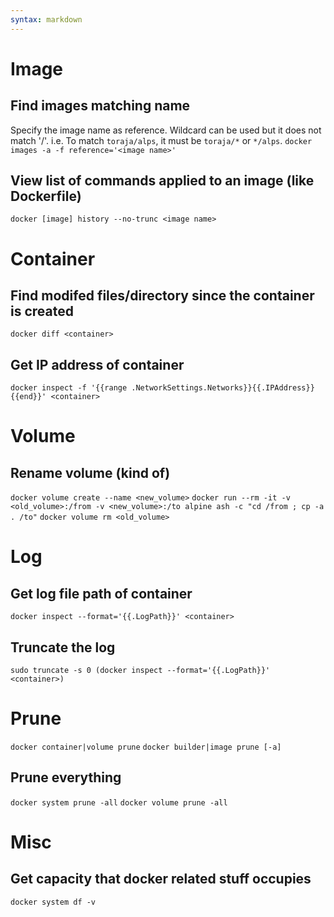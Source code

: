 ```yaml
---
syntax: markdown
---
```


# Image

## Find images matching name
Specify the image name as reference. Wildcard can be used but it does not match '/'.
i.e. To match `toraja/alps`, it must be `toraja/*` or `*/alps`.
`docker images -a -f reference='<image name>'`

## View list of commands applied to an image (like Dockerfile)
`docker [image] history --no-trunc <image name>`

# Container

## Find modifed files/directory since the container is created
`docker diff <container>`

## Get IP address of container
`docker inspect -f '{{range .NetworkSettings.Networks}}{{.IPAddress}}{{end}}' <container>`

# Volume

## Rename volume (kind of)
`docker volume create --name <new_volume>`
`docker run --rm -it -v <old_volume>:/from -v <new_volume>:/to alpine ash -c "cd /from ; cp -a . /to"`
`docker volume rm <old_volume>`

# Log

## Get log file path of container
`docker inspect --format='{{.LogPath}}' <container>`
## Truncate the log
`sudo truncate -s 0 (docker inspect --format='{{.LogPath}}' <container>)`

# Prune

`docker container|volume prune`
`docker builder|image prune [-a]`
## Prune everything
`docker system prune -all`
`docker volume prune -all`

# Misc

## Get capacity that docker related stuff occupies
`docker system df -v`
